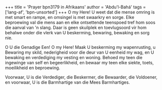 +++
title = 'Prayer bpn3179 in Afrikaans'
author = 'Abdu'l-Bahá'
tags = ['lang-af', 'bpn-unsorted']
+++
O my Here! U weet dat die mense omring is met smart en rampe, en omsingel is met swaarkry en sorge. Elke beproewing val die mens aan en elke ontsettende teenspoed tref hom soos die aanval van 'n slang. Daar is geen skuilplek en toevlugsoord vir hom behalwe onder die vlerk van U beskerming, bewaring, bewaking en sorg nie.

O U die Genadige Een! O my Here! Maak U beskerming my wapenrusting, u Bewaring my skild, nederigheid voor die deur van U eenheid my wag, en U bewaking en verdediging my vesting en woning. Behoed my teen die ingewinge van self en begeerlikheid, en bewaar my teen elke siekte, toets, moeilikheid en beproewing.

Voorwaar, U is die Verdediger, die Beskermer, die Bewaarder, die Voldoener, en voorwaar, U is die Barmhartige van die Mees Barmhartiges.

